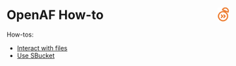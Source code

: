 # OpenAF How-to<a href="/"><img align="right" src="/images/openaf_small.png"></a>

How-tos:

* [Interact with files](/howto/Use-files.md)
* [Use SBucket](/howto/Use-sbucket.md)